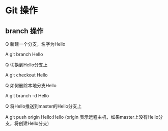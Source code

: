 # Git 操作

## branch 操作 

Q 新建一个分支，名字为Hello

A git branch Hello

Q 切换到Hello分支上

A git checkout Hello

Q 如何删除本地分支Hello

A git branch -d Hello

Q 将Hello推送到master的Hello分支上

A git push origin Hello:Hello (origin 表示远程主机，如果master上没有Hello分支，将创建Hello分支)



